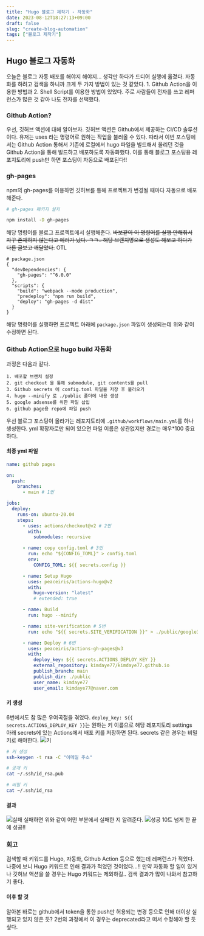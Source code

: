 ```yaml
---
title: "Hugo 블로그 제작기 - 자동화"
date: 2023-08-12T18:27:13+09:00
draft: false
slug: "create-blog-automation"
tags: ["블로그 제작기"]
---
```


## Hugo 블로그 자동화

오늘은 블로그 자동 배포를 해야지 해야지... 생각만 하다가 드디어 실행에 옮겼다. 자동화를 하려고 검색을 하니까 크게 두 가지 방법이 있는 것 같았다. 1. Github Action을 이용한 방법과 2. Shell Script를 이용한 방법이 있었다. 주로 사람들이 전자를 쓰고 레퍼런스가 많은 것 같아 나도 전자를 선택했다.

### Github Action?

우선, 깃허브 액션에 대해 알아보자. 깃허브 액션은 Github에서 제공하는 CI/CD 솔루션이다. 유저는 uses 라는 명령어로 원하는 작업을 불러올 수 있다.
따라서 이번 포스팅에서는 Github Action 통해서 기존에 로컬에서 hugo 파일을 빌드해서 올리던 것을 Github Action을 통해 빌드하고 배포하도록 자동화했다. 이를 통해 블로그 포스팅용 레포지토리에 push만 하면 포스팅이 자동으로 배포된다!!

### gh-pages

npm의 gh-pages를 이용하면 깃허브를 통해 프로젝트가 변경될 때마다 자동으로 배포해준다.

```sh
# gh-pages 패키지 설치

npm install -D gh-pages
```

해당 명령어를 블로그 프로젝트에서 실행해준다.
~~바보같이 이 명령어를 실행 안해줘서 자꾸 존재하지 않는다고 에러가 났다. ㅋㅋ.. 해당 브랜치명으로 생성도 해보고 하다가 다른 글보고 깨달았다.~~ OTL

```
# package.json
{
  "devDependencies": {
    "gh-pages": "^6.0.0"
  },
  "scripts": {
    "build": "webpack --mode production",
    "predeploy": "npm run build",
    "deploy": "gh-pages -d dist"
  }
}
```

해당 명령어를 실행하면 프로젝트 아래에 `package.json` 파일이 생성되는데 위와 같이 수정하면 된다.

### Github Action으로 hugo build 자동화

과정은 다음과 같다.

```
1. 배포할 브랜치 설정
2. git checkout 을 통해 submodule, git contents를 pull
3. Github secrets 에 config.toml 파일을 저장 후 불러오기
4. hugo --minify 로 ./public 폴더에 내용 생성
5. google adsense를 위한 파일 삽입
6. github page용 repo에 파일 push
```

우선 블로그 포스팅이 올라가는 레포지토리에 `.github/workflows/main.yml`를 하나 생성한다. yml 확장자로만 되어 있으면 파일 이름은 상관없지만 경로는 매우\*100 중요하다.

#### 최종 yml 파일

```yml
name: github pages

on:
  push:
    branches:
      - main # 1번

jobs:
  deploy:
    runs-on: ubuntu-20.04
    steps:
      - uses: actions/checkout@v2 # 2번
        with:
          submodules: recursive

      - name: copy config.toml # 3번
        run: echo "${CONFIG_TOML}" > config.toml
        env:
          CONFIG_TOML: ${{ secrets.config }}

      - name: Setup Hugo
        uses: peaceiris/actions-hugo@v2
        with:
          hugo-version: "latest"
          # extended: true

      - name: Build
        run: hugo --minify

      - name: site-verification # 5번
        run: echo "${{ secrets.SITE_VERIFICATION }}" > ./public/google34bf590cfe76298c.html

      - name: Deploy # 6번
        uses: peaceiris/actions-gh-pages@v3
        with:
          deploy_key: ${{ secrets.ACTIONS_DEPLOY_KEY }}
          external_repository: kimdaye77/kimdaye77.github.io
          publish_branch: main
          publish_dir: ./public
          user_name: kimdaye77
          user_email: kimdaye77@naver.com
```

#### 키 생성

6번에서도 참 많은 우여곡절을 겪었다. `deploy_key: ${{ secrets.ACTIONS_DEPLOY_KEY }}`는 원하는 키 이름으로 해당 레포지토리 settings 아래 secrets에 있는 Actions에서 배포 키를 저장하면 된다. secrets 같은 경우는 비밀 키로 해야한다.
![키](img/blog-automation1.png)

```sh
# 키 생성
ssh-keygen -t rsa -C "이메일 주소"

# 공개 키
cat ~/.ssh/id_rsa.pub

# 비밀 키
cat ~/.ssh/id_rsa
```

#### 결과

![실패](img/blog-automation3.png)
실패하면 위와 같이 어떤 부분에서 실패한 지 알려준다.
![성공](img/blog-automation2.png)
10트 넘게 한 끝에 성공!!

### 회고

검색할 때 키워드를 Hugo, 자동화, Github Action 등으로 했는데 레퍼런스가 적었다. 나중에 보니 Hugo 키워드로 인해 결과가 적었던 것이었다...!! 만약 자동화 할 일이 있거나 깃허브 액션을 쓸 경우는 Hugo 키워드는 제외하길.. 검색 결과가 많이 나와서 참고하기 좋다.

#### 이후 할 것

알아본 바로는 github에서 token을 통한 push만 허용되는 변경 등으로 인해 더이상 실행되고 있지 않은 듯?
2번의 과정에서 이 경우는 deprecated라고 떠서 수정해야 할 듯 싶다.

